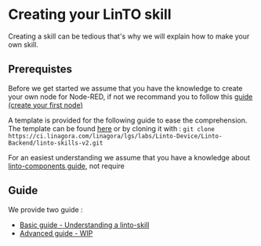 # Creating your LinTO skill

Creating a skill can be tedious that's why we will explain how to make your own skill.

## Prerequistes
Before we get started we assume that you have the knowledge to create your own node for Node-RED, if not we recommand you to follow this [guide (create your first node)](https://nodered.org/docs/creating-nodes/first-node)

A template is provided for the following guide to ease the comprehension. The template can be found [here](https://ci.linagora.com/linagora/lgs/labs/Linto-Device/Linto-Backend/linto-skills-v2) or by cloning it with : `git clone https://ci.linagora.com/linagora/lgs/labs/Linto-Device/Linto-Backend/linto-skills-v2.git`

For an easiest understanding we assume that you have a knowledge about [linto-components guide](skill/components), not require

## Guide

We provide two guide :
 - [Basic guide - Understanding a linto-skill](skill/devguide/basic)
 - [Advanced guide - WIP](skill/devguide/basic) 